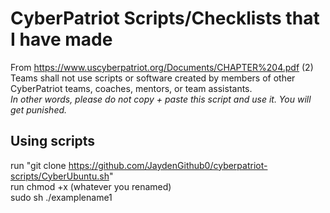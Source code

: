 # CyberPatriot Scripts/Checklists that I have made 



From https://www.uscyberpatriot.org/Documents/CHAPTER%204.pdf
(2) Teams shall not use scripts or software created by members of other CyberPatriot teams, coaches, mentors, or team assistants.  
_In other words, please do not copy + paste this script and use it. You will get punished._

## Using scripts
run "git clone https://github.com/JaydenGithub0/cyberpatriot-scripts/CyberUbuntu.sh"  
run chmod +x (whatever you renamed)  
sudo sh ./examplename1




